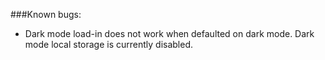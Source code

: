 ###Known bugs:
- Dark mode load-in does not work when defaulted on dark mode. Dark mode local storage is currently disabled.

